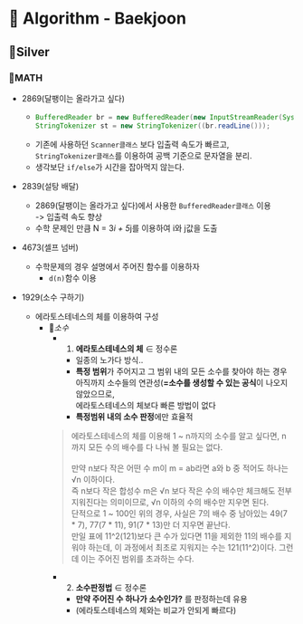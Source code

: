 # 🧸 Algorithm - Baekjoon


## 📍Silver
### 🧮MATH
- 2869(달팽이는 올라가고 싶다)
  - ``` java
    BufferedReader br = new BufferedReader(new InputStreamReader(System.in));
    StringTokenizer st = new StringTokenizer((br.readLine()));
    ```
  - 기존에 사용하던 `Scanner클래스` 보다 입출력 속도가 빠르고, <br> `StringTokenizer클래스`를 이용하여 공백 기준으로 문자열을 분리.
  - 생각보단 `if/else`가 시간을 잡아먹지 않는다.  

- 2839(설탕 배달)
  - 2869(달팽이는 올라가고 싶다)에서 사용한 `BufferedReader클래스` 이용 <br> -> 입출력 속도 향상
  - 수학 문제인 만큼 N = 3*i + 5*j를 이용하여 i와 j값을 도출

- 4673(셀프 넘버)
  - 수학문제의 경우 설명에서 주어진 함수를 이용하자
    - `d(n)`함수 이용

- 1929(소수 구하기)
  - 에라토스테네스의 체를 이용하여 구성
      - 📌*소수*
        - 1) **에라토스테네스의 체** ∈ 정수론
          - 일종의 노가다 방식.. 
          - **특정 범위**가 주어지고 그 범위 내의 모든 소수를 찾아야 하는 경우 <br> 아직까지 소수들의 연관성(**=소수를 생성할 수 있는 공식**이 나오지 않았으므로,<br> 에라토스테네스의 체보다 빠른 방법이 없다
          - **특정범위 내의 소수 판정**에만 효율적
        >    에라토스테네스의 체를 이용해 1 ~ n까지의 소수를 알고 싶다면, n까지 모든 수의 배수를 다 나눠 볼 필요는 없다.   
      <br>만약 n보다 작은 어떤 수 m이 m = ab라면 a와 b 중 적어도 하나는 √n 이하이다.
      <br>즉 n보다 작은 합성수 m은 √n 보다 작은 수의 배수만 체크해도 전부 지워진다는 의미이므로, √n 이하의 수의 배수만 지우면 된다. 
      <br>단적으로 1 ~ 100인 위의 경우, 사실은 7의 배수 중 남아있는 49(7 * 7), 77(7 * 11), 91(7 * 13)만 더 지우면 끝난다.
      <br>만일 표에 11^2(121)보다 큰 수가 있다면 11을 제외한 11의 배수를 지워야 하는데, 이 과정에서 최초로 지워지는 수는 121(11^2)이다. 그런데 이는 주어진 범위를 초과하는 수다.        
        - 2) **소수판정법** ∈ 정수론
            - **만약 주어진 수 하나가 소수인가?** 를 판정하는데 유용
            - (에라토스테네스의 체와는 비교가 안되게 빠르다)